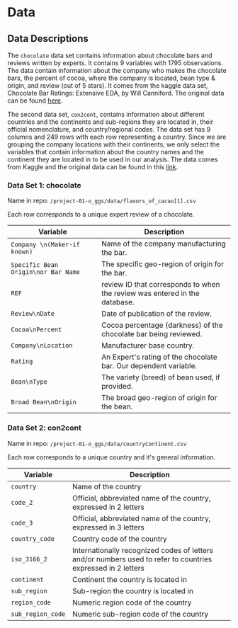 # Data

## Data Descriptions

The `chocolate` data set contains information about chocolate bars and reviews written by experts. It contains 9 variables with 1795 observations. The data contain information about the company who makes the chocolate bars, the percent of cocoa, where the company is located, bean type & origin, and review (out of 5 stars). It comes from the kaggle data set, Chocolate Bar Ratings: Extensive EDA, by Will Canniford. The original data can be found [here](https://www.kaggle.com/code/willcanniford/chocolate-bar-ratings-extensive-eda/data).

The second data set, `con2cont`, contains information about different countries and the continents and sub-regions they are located in, their official nomenclature, and country/regional codes. The data set has 9 columns and 249 rows with each row representing a country. Since we are grouping the company locations with their continents, we only select the variables that contain information about the country names and the continent they are located in to be used in our analysis. The data comes from Kaggle and the original data can be found in this [link](https://www.kaggle.com/datasets/statchaitya/country-to-continent).



### Data Set 1: chocolate

Name in repo: `/project-01-o_ggs/data/flavors_of_cacao[1].csv`

Each row corresponds to a unique expert review of a chocolate.

| Variable                               | Description                                                                        |
|----------------------------------------|------------------------------------------------------------------------------------|
| `Company \n(Maker-if known)`            | Name of the company manufacturing the bar.|
| `Specific Bean Origin\nor Bar Name`   | The specific geo-region of origin for the bar.|
| `REF`                                 | review ID that corresponds to when the review was entered in the database.|
| `Review\nDate`                         | Date of publication of the review.|
| `Cocoa\nPercent`                       | Cocoa percentage (darkness) of the chocolate bar being reviewed.|
| `Company\nLocation`                    | Manufacturer base country.|
| `Rating`                              | An Expert's rating of the chocolate bar. Our dependent variable.|
| `Bean\nType`                           | The variety (breed) of bean used, if provided.|
| `Broad Bean\nOrigin`                   | The broad geo-region of origin for the bean.|

### Data Set 2: con2cont

Name in repo: `/project-01-o_ggs/data/countryContinent.csv`

Each row corresponds to a unique country and it's general information.

| Variable                               | Description                                                                        |
|----------------------------------------|------------------------------------------------------------------------------------|
| `country`                              | Name of the country |
| `code_2`                               | Official, abbreviated name of the country, expressed in 2 letters |
| `code_3`                               | Official, abbreviated name of the country, expressed in 3 letters |
| `country_code`                         | Country code of the country|
| `iso_3166_2`                           | Internationally recognized codes of letters and/or numbers used to refer to countries expressed in 2 letters |
| `continent`                            | Continent the country is located in |
| `sub_region`                           | Sub-region the country is located in |
| `region_code`                          | Numeric region code of the country |
| `sub_region_code`                      | Numeric sub-region code of the country |
